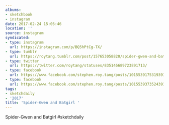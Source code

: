 ```yaml
---
albums:
- sketchbook
- instagram
date: 2017-02-24 15:05:46
location: ''
source: instagram
syndicated:
- type: instagram
  url: https://instagram.com/p/BQ5hPtCg-TX/
- type: tumblr
  url: https://roytang.tumblr.com/post/157653058820/spider-gwen-and-batgirl-sketchdaily
- type: twitter
  url: https://twitter.com/roytang/statuses/835146689723891713/
- type: facebook
  url: https://www.facebook.com/stephen.roy.tang/posts/10155391753193912:2
- type: facebook
  url: https://www.facebook.com/stephen.roy.tang/posts/10155393735243912
tags:
- sketchdaily
- '2017'
title: 'Spider-Gwen and Batgirl '
---
```


Spider-Gwen and Batgirl #sketchdaily